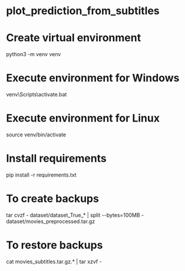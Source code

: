# plot_prediction_from_subtitles

# Create virtual environment
python3 -m venv venv

# Execute environment for Windows
venv\Scripts\activate.bat

# Execute environment for Linux
source venv/bin/activate

# Install requirements
pip install -r requirements.txt

# To create backups
tar cvzf - dataset/dataset_True_* | split --bytes=100MB - dataset/movies_preprocessed.tar.gz

# To restore backups
cat movies_subtitles.tar.gz.* | tar xzvf -
